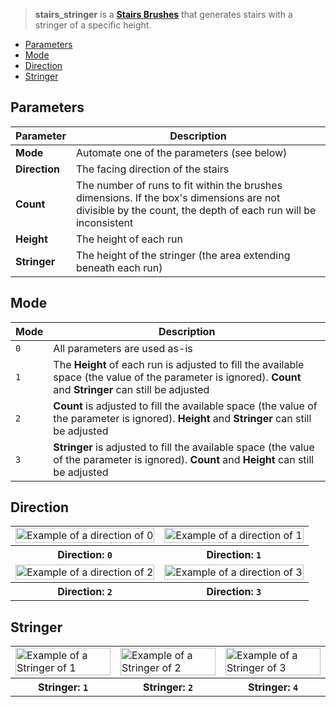 > **stairs_stringer** is a **[Stairs Brushes](Stairs-Brushes)** that generates stairs with a stringer of a specific height.

<!-- TOC -->
- [Parameters](#parameters)
- [Mode](#mode)
- [Direction](#direction)
- [Stringer](#stringer)

## Parameters

Parameter | Description
--------- | -----------
**Mode** | Automate one of the parameters (see below)
**Direction** | The facing direction of the stairs
**Count** | The number of runs to fit within the brushes dimensions. If the box's dimensions are not divisible by the count, the depth of each run will be inconsistent
**Height** | The height of each run
**Stringer** | The height of the stringer (the area extending beneath each run)

## Mode

Mode | Description
---- | -----------
`0` | All parameters are used as-is
`1` | The **Height** of each run is adjusted to fill the available space (the value of the parameter is ignored). **Count** and **Stringer** can still be adjusted
`2` | **Count** is adjusted to fill the available space (the value of the parameter is ignored). **Height** and **Stringer** can still be adjusted
`3` | **Stringer** is adjusted to fill the available space (the value of the parameter is ignored). **Count** and **Height** can still be adjusted

## Direction

<!-- SAMPLE stairs_stringer_directions 2 -->
<table>
	<tr>
		<td width="50%"><img width="100%" src="https://s3.amazonaws.com/misc.lachlanmcdonald.com/magicavoxel-shaders/0.10.3/stairs_stringer_direction0.png" alt="Example of a direction of 0"></td>
		<td width="50%"><img width="100%" src="https://s3.amazonaws.com/misc.lachlanmcdonald.com/magicavoxel-shaders/0.10.3/stairs_stringer_direction1.png" alt="Example of a direction of 1"></td>
	</tr>
	<tr>
		<th>Direction: <code>0</code></th>
		<th>Direction: <code>1</code></th>
	</tr>
	<tr>
		<td width="50%"><img width="100%" src="https://s3.amazonaws.com/misc.lachlanmcdonald.com/magicavoxel-shaders/0.10.3/stairs_stringer_direction2.png" alt="Example of a direction of 2"></td>
		<td width="50%"><img width="100%" src="https://s3.amazonaws.com/misc.lachlanmcdonald.com/magicavoxel-shaders/0.10.3/stairs_stringer_direction3.png" alt="Example of a direction of 3"></td>
	</tr>
	<tr>
		<th>Direction: <code>2</code></th>
		<th>Direction: <code>3</code></th>
	</tr>
</table>
<!-- END -->

## Stringer

<!-- SAMPLE stairs_stringer_stringers 3 -->
<table>
	<tr>
		<td width="33.33%"><img width="100%" src="https://s3.amazonaws.com/misc.lachlanmcdonald.com/magicavoxel-shaders/0.10.3/stairs_stringer_stringer1.png" alt="Example of a Stringer of 1"></td>
		<td width="33.33%"><img width="100%" src="https://s3.amazonaws.com/misc.lachlanmcdonald.com/magicavoxel-shaders/0.10.3/stairs_stringer_stringer2.png" alt="Example of a Stringer of 2"></td>
		<td width="33.33%"><img width="100%" src="https://s3.amazonaws.com/misc.lachlanmcdonald.com/magicavoxel-shaders/0.10.3/stairs_stringer_stringer4.png" alt="Example of a Stringer of 3"></td>
	</tr>
	<tr>
		<th>Stringer: <code>1</code></th>
		<th>Stringer: <code>2</code></th>
		<th>Stringer: <code>4</code></th>
	</tr>
</table>
<!-- END -->

